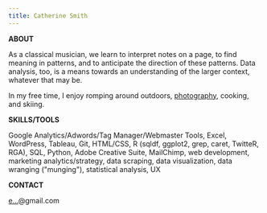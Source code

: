 ```yaml
---
title: Catherine Smith
---
```


**ABOUT**

As a classical musician, we learn to interpret notes on a page, to find meaning in patterns, and to anticipate the direction of these patterns. Data analysis, too, is a means towards an understanding of the larger context, whatever that may be. 

In my free time, I enjoy romping around outdoors, <a class="ga-event" data-ga-category="photograhy" href="https://vsco.co/eastandwestwind/" target="_blank">photography</a>, cooking, and skiing.



**SKILLS/TOOLS**

Google Analytics/Adwords/Tag Manager/Webmaster Tools, Excel, WordPress, Tableau, Git, HTML/CSS, R (sqldf, ggplot2, grep, caret, TwitteR, RGA), SQL, Python, Adobe Creative Suite, MailChimp, web development, marketing analytics/strategy, data scraping, data visualization, data wranging ("munging"), statistical analysis, UX 


**CONTACT**

<a class="ga-event" data-ga-category="email" href="http://www.google.com/recaptcha/mailhide/d?k=014VTpFHQo_w-bJjM2PEvGXQ==&amp;c=orkebmV_uIKgojNQ-aOyU1QpPEKKXiYjHikoykQFJo4=" onclick="window.open('http://www.google.com/recaptcha/mailhide/d?k\075014VTpFHQo_w-bJjM2PEvGXQ\75\75\46c\75orkebmV_uIKgojNQ-aOyU1QpPEKKXiYjHikoykQFJo4\075', '', 'toolbar=0,scrollbars=0,location=0,statusbar=0,menubar=0,resizable=0,width=500,height=300'); return false;" title="Reveal Catherine's e-mail address">e...</a>@gmail.com